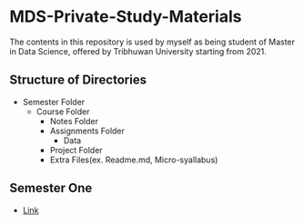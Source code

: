 # MDS-Private-Study-Materials
The contents in this repository is used by myself as being student of Master in Data Science, offered by Tribhuwan University starting from 2021.

## Structure of Directories
* Semester Folder
    * Course Folder
        * Notes Folder
        * Assignments Folder
            * Data
        * Project Folder 
        * Extra Files(ex. Readme.md, Micro-syallabus)

## Semester One
* [Link](https://github.com/iamdurga/MDS-Private-Study-Materials/tree/master/First%20Semester)